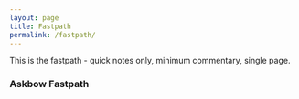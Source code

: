 ```yaml
---
layout: page
title: Fastpath
permalink: /fastpath/
---
```


This is the fastpath - quick notes only, minimum commentary, single page.

### Askbow Fastpath